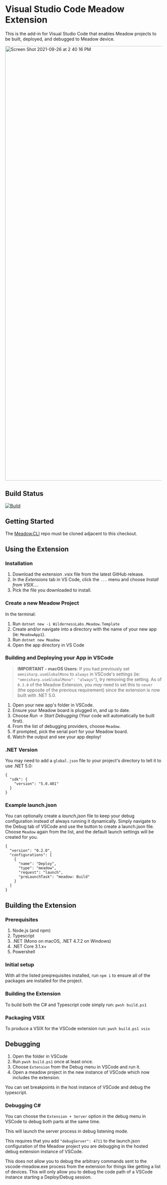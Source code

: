 # Visual Studio Code Meadow Extension

This is the add-in for Visual Studio Code that enables Meadow projects to be built, deployed, and debugged to Meadow device.

<img width="1392" alt="Screen Shot 2021-09-26 at 2 40 16 PM" src="https://user-images.githubusercontent.com/271950/134820282-83c9842a-023a-47ae-976e-7b6c58e851c0.png">

## Build Status
[![Build](https://github.com/WildernessLabs/VSCode_Meadow_Extension/actions/workflows/main.yml/badge.svg)](https://github.com/WildernessLabs/VSCode_Meadow_Extension/actions)

## Getting Started

The [Meadow.CLI](https://github.com/WildernessLabs/Meadow.CLI) repo must be cloned adjacent to this checkout.

## Using the Extension

### Installation

1. Download the extension .vsix file from the latest GitHub release.
2. In the _Extensions_ tab in VS Code, click the `...` menu and choose _Install from VSIX..._.
3. Pick the file you downloaded to install.


### Create a new Meadow Project

In the terminal:

1. Run `dotnet new -i WildernessLabs.Meadow.Template`
2. Create and/or navigate into a directory with the name of your new app (ie: `MeadowApp1`).
3. Run `dotnet new Meadow`
4. Open the app directory in VS Code

### Building and Deploying your App in VSCode

> **IMPORTANT - macOS Users**: If you had previously set `omnisharp.useGlobalMono` to `always` in VSCode's settings (ie: `"omnisharp.useGlobalMono": "always"`), try removing the setting.  As of `0.3.0` of the Meadow Extension, you _may_ need to set this to `never` (the opposite of the previous requirement) since the extension is now built with .NET 5.0.

1. Open your new app's folder in VSCode.
2. Ensure your Meadow board is plugged in, and up to date.
3. Choose _Run -> Start Debugging_ (Your code will automatically be built first).
4. From the list of debugging providers, choose `Meadow`.
5. If prompted, pick the serial port for your Meadow board.
6. Watch the output and see your app deploy!

### .NET Version

You may need to add a `global.json` file to your project's directory to tell it to use .NET 5.0:

```
{
  "sdk": {
    "version": "5.0.401"
  }
}
```

### Example launch.json

You can optionally create a _launch.json_ file to keep your debug configuration instead of always running it dynamically.  Simply navigate to the Debug tab of VSCode and use the button to create a launch.json file.  Choose `Meadow` again from the list, and the default launch settings will be created for you.

```
{
  "version": "0.2.0",
  "configurations": [
    {
      "name": "Deploy",
      "type": "meadow",
      "request": "launch",
      "preLaunchTask": "meadow: Build"
    }
  ]
}
```

## Building the Extension

### Prerequisites

1. Node.js (and npm)
2. Typescript
3. .NET (Mono on macOS, .NET 4.7.2 on Windows)
4. .NET Core 3.1.x+
5. Powershell

### Initial setup

With all the listed preqrequisites installed, run `npm i` to ensure all of the packages are installed for the project.

### Building the Extension

To build both the C# and Typescript code simply run: `pwsh build.ps1`

### Packaging VSIX

To produce a VSIX for the VSCode extension run: `pwsh build.ps1 vsix`


## Debugging

1. Open the folder in VSCode
2. Run `pwsh build.ps1` once at least once.
3. Choose `Extension` from the Debug menu in VSCode and run it.
4. Open a meadow project in the new instance of VSCode which now includes the extension.

You can set breakpoints in the host instance of VSCode and debug the typescript.

### Debugging C#

You can choose the `Extension + Server` option in the debug menu in VSCode to debug both parts at the same time.

This will launch the server process in debug listening mode.

This requires that you add `"debugServer": 4711` to the launch.json configuration of the Meadow project you are debugging in the hosted debug extension instance of VSCode.

This does not allow you to debug the arbitrary commands sent to the vscode-meadow.exe process from the extension for things like getting a list of devices.  This will only allow you to debug the code path of a VSCode instance starting a Deploy/Debug session.


